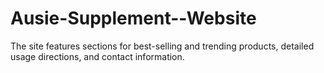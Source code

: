 # Ausie-Supplement--Website
The site features sections for best-selling and trending products, detailed usage directions, and contact information.
